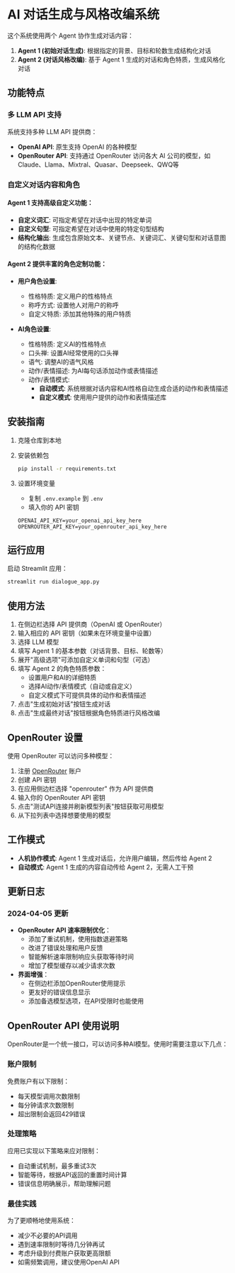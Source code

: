 # AI 对话生成与风格改编系统

这个系统使用两个 Agent 协作生成对话内容：

1. **Agent 1 (初始对话生成)**: 根据指定的背景、目标和轮数生成结构化对话
2. **Agent 2 (对话风格改编)**: 基于 Agent 1 生成的对话和角色特质，生成风格化对话

## 功能特点

### 多 LLM API 支持

系统支持多种 LLM API 提供商：

- **OpenAI API**: 原生支持 OpenAI 的各种模型
- **OpenRouter API**: 支持通过 OpenRouter 访问各大 AI 公司的模型，如 Claude、Llama、Mixtral、Quasar、Deepseek、QWQ等

### 自定义对话内容和角色

#### Agent 1 支持高级自定义功能：

- **自定义词汇**: 可指定希望在对话中出现的特定单词
- **自定义句型**: 可指定希望在对话中使用的特定句型结构
- **结构化输出**: 生成包含原始文本、关键节点、关键词汇、关键句型和对话意图的结构化数据

#### Agent 2 提供丰富的角色定制功能：

- **用户角色设置**:
  - 性格特质: 定义用户的性格特点
  - 称呼方式: 设置他人对用户的称呼
  - 自定义特质: 添加其他特殊的用户特质

- **AI角色设置**:
  - 性格特质: 定义AI的性格特点
  - 口头禅: 设置AI经常使用的口头禅
  - 语气: 调整AI的语气风格
  - 动作/表情描述: 为AI每句话添加动作或表情描述
  - 动作/表情模式: 
    - **自动模式**: 系统根据对话内容和AI性格自动生成合适的动作和表情描述
    - **自定义模式**: 使用用户提供的动作和表情描述库

## 安装指南

1. 克隆仓库到本地

2. 安装依赖包
   ```bash
   pip install -r requirements.txt
   ```

3. 设置环境变量
   - 复制 `.env.example` 到 `.env`
   - 填入你的 API 密钥

   ```
   OPENAI_API_KEY=your_openai_api_key_here
   OPENROUTER_API_KEY=your_openrouter_api_key_here
   ```

## 运行应用

启动 Streamlit 应用：

```bash
streamlit run dialogue_app.py
```

## 使用方法

1. 在侧边栏选择 API 提供商（OpenAI 或 OpenRouter）
2. 输入相应的 API 密钥（如果未在环境变量中设置）
3. 选择 LLM 模型
4. 填写 Agent 1 的基本参数（对话背景、目标、轮数等）
5. 展开"高级选项"可添加自定义单词和句型（可选）
6. 填写 Agent 2 的角色特质参数：
   - 设置用户和AI的详细特质
   - 选择AI动作/表情模式（自动或自定义）
   - 自定义模式下可提供具体的动作和表情描述
7. 点击"生成初始对话"按钮生成对话
8. 点击"生成最终对话"按钮根据角色特质进行风格改编

## OpenRouter 设置

使用 OpenRouter 可以访问多种模型：

1. 注册 [OpenRouter](https://openrouter.ai/) 账户
2. 创建 API 密钥
3. 在应用侧边栏选择 "openrouter" 作为 API 提供商
4. 输入你的 OpenRouter API 密钥
5. 点击"测试API连接并刷新模型列表"按钮获取可用模型
6. 从下拉列表中选择想要使用的模型

## 工作模式

- **人机协作模式**: Agent 1 生成对话后，允许用户编辑，然后传给 Agent 2
- **自动模式**: Agent 1 生成的内容自动传给 Agent 2，无需人工干预

## 更新日志

### 2024-04-05 更新

- **OpenRouter API 速率限制优化**：
  - 添加了重试机制，使用指数退避策略
  - 改进了错误处理和用户反馈
  - 智能解析速率限制响应头获取等待时间
  - 增加了模型缓存以减少请求次数
- **界面增强**：
  - 在侧边栏添加OpenRouter使用提示
  - 更友好的错误信息显示
  - 添加备选模型选项，在API受限时也能使用

## OpenRouter API 使用说明

OpenRouter是一个统一接口，可以访问多种AI模型。使用时需要注意以下几点：

### 账户限制
免费账户有以下限制：
- 每天模型调用次数限制
- 每分钟请求次数限制
- 超出限制会返回429错误

### 处理策略
应用已实现以下策略来应对限制：
- 自动重试机制，最多重试3次
- 智能等待，根据API返回的重置时间计算
- 错误信息明确展示，帮助理解问题

### 最佳实践
为了更顺畅地使用系统：
- 减少不必要的API调用
- 遇到速率限制时等待几分钟再试
- 考虑升级到付费账户获取更高限额
- 如需频繁调用，建议使用OpenAI API 